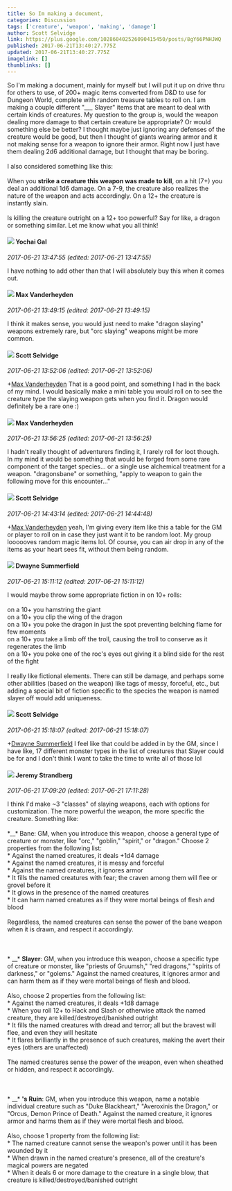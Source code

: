 ```yaml
---
title: So Im making a document,
categories: Discussion
tags: ['creature', 'weapon', 'making', 'damage']
author: Scott Selvidge
link: https://plus.google.com/102860402526090415450/posts/8gY66PNHJWQ
published: 2017-06-21T13:40:27.775Z
updated: 2017-06-21T13:40:27.775Z
imagelink: []
thumblinks: []
---
```


So I&#39;m making a document, mainly for myself but I will put it up on drive thru for others to use, of 200+ magic items converted from D&amp;D to use for Dungeon World, complete with random treasure tables to roll on. I am making a couple different &quot;_<i>____</i> Slayer&quot; items that are meant to deal with certain kinds of creatures. My question to the group is, would the weapon dealing more damage to that certain creature be appropriate? Or would something else be better? I thought maybe just ignoring any defenses of the creature would be good, but then I thought of giants wearing armor and it not making sense for a weapon to ignore their armor. Right now I just have them dealing 2d6 additional damage, but I thought that may be boring. <br /><br />I also considered something like this:<br /><br />When you <b>strike a creature this weapon was made to kill</b>, on a hit (7+) you deal an additional 1d6 damage. On a 7-9, the creature also realizes the nature of the weapon and acts accordingly. On a 12+ the creature is instantly slain.<br /><br />Is killing the creature outright on a 12+ too powerful? Say for like, a dragon or something similar. Let me know what you all think! 
<div id='comment z13izhgysxylvvxlh232udbrcmn5fnou4'>
  <h4><img src='{{site.baseurl}}//images/avatars/116013665970125878211_photo.jpg'> Yochai Gal</h4>
      <p><cite>2017-06-21 13:47:55 (edited: 2017-06-21 13:47:55)</cite></p>
        <p>I have nothing to add other than that I will absolutely buy this when it comes out.</p>
</div>
        

<div id='comment z13izhgysxylvvxlh232udbrcmn5fnou4'>
  <h4><img src='{{site.baseurl}}//images/avatars/114509048514338523214_photo.jpg'> Max Vanderheyden</h4>
      <p><cite>2017-06-21 13:49:15 (edited: 2017-06-21 13:49:15)</cite></p>
        <p>I think it makes sense, you would just need to make &quot;dragon slaying&quot; weapons extremely rare, but &quot;orc slaying&quot; weapons might be more common.</p>
</div>
        

<div id='comment z13izhgysxylvvxlh232udbrcmn5fnou4'>
  <h4><img src='{{site.baseurl}}//images/avatars/102860402526090415450_photo.jpg'> Scott Selvidge</h4>
      <p><cite>2017-06-21 13:52:06 (edited: 2017-06-21 13:52:06)</cite></p>
        <p><span class="proflinkWrapper"><span class="proflinkPrefix">+</span><a class="proflink" href="https://plus.google.com/114509048514338523214" oid="114509048514338523214">Max Vanderheyden</a></span> That is a good point, and something I had in the back of my mind. I would basically make a mini table you would roll on to see the creature type the slaying weapon gets when you find it. Dragon would definitely be a rare one :)</p>
</div>
        

<div id='comment z13izhgysxylvvxlh232udbrcmn5fnou4'>
  <h4><img src='{{site.baseurl}}//images/avatars/114509048514338523214_photo.jpg'> Max Vanderheyden</h4>
      <p><cite>2017-06-21 13:56:25 (edited: 2017-06-21 13:56:25)</cite></p>
        <p>I hadn&#39;t really thought of adventurers finding it, I rarely roll for loot though. In my mind it would be something that would be forged from some rare component of the target species... or a single use alchemical treatment for a weapon.  &quot;dragonsbane&quot; or something, &quot;apply to weapon to gain the following move for this encounter...&quot;</p>
</div>
        

<div id='comment z13izhgysxylvvxlh232udbrcmn5fnou4'>
  <h4><img src='{{site.baseurl}}//images/avatars/102860402526090415450_photo.jpg'> Scott Selvidge</h4>
      <p><cite>2017-06-21 14:43:14 (edited: 2017-06-21 14:44:48)</cite></p>
        <p><span class="proflinkWrapper"><span class="proflinkPrefix">+</span><a class="proflink" href="https://plus.google.com/114509048514338523214" oid="114509048514338523214">Max Vanderheyden</a></span> yeah, I&#39;m giving every item like this a table for the GM or player to roll on in case they just want it to be random loot. My group loooooves random magic items lol. Of course, you can air drop in any of the items as your heart sees fit, without them being random.</p>
</div>
        

<div id='comment z13izhgysxylvvxlh232udbrcmn5fnou4'>
  <h4><img src='{{site.baseurl}}//images/avatars/107934179295445410537_photo.jpg'> Dwayne Summerfield</h4>
      <p><cite>2017-06-21 15:11:12 (edited: 2017-06-21 15:11:12)</cite></p>
        <p>I would maybe throw some appropriate fiction in on 10+ rolls: <br /><br />on a 10+ you hamstring the giant<br />on a 10+ you clip the wing of the dragon <br />on a 10+ you poke the dragon in just the spot preventing belching flame for few moments<br />on a 10+ you take a limb off the troll, causing the troll to conserve as it regenerates the limb<br />on a 10+ you poke one of the roc&#39;s eyes out giving it a blind side for the rest of the fight<br /><br />I really like fictional elements. There can still be damage, and perhaps some other abilities (based on the weapon) like tags of messy, forceful, etc., but adding a special bit of fiction specific to the species the weapon is named slayer off would add uniqueness.</p>
</div>
        

<div id='comment z13izhgysxylvvxlh232udbrcmn5fnou4'>
  <h4><img src='{{site.baseurl}}//images/avatars/102860402526090415450_photo.jpg'> Scott Selvidge</h4>
      <p><cite>2017-06-21 15:18:07 (edited: 2017-06-21 15:18:07)</cite></p>
        <p><span class="proflinkWrapper"><span class="proflinkPrefix">+</span><a class="proflink" href="https://plus.google.com/107934179295445410537" oid="107934179295445410537">Dwayne Summerfield</a></span> I feel like that could be added in by the GM, since I have like, 17 different monster types in the list of creatures that Slayer could be for and I don&#39;t think I want to take the time to write all of those lol</p>
</div>
        

<div id='comment z13izhgysxylvvxlh232udbrcmn5fnou4'>
  <h4><img src='{{site.baseurl}}//images/avatars/102595580176380683252_photo.jpg'> Jeremy Strandberg</h4>
      <p><cite>2017-06-21 17:09:20 (edited: 2017-06-21 17:11:28)</cite></p>
        <p>I think I&#39;d make ~3 &quot;classes&quot; of slaying weapons, each with options for customization. The more powerful the weapon, the more specific the creature. Something like:<br /><br />*__* Bane:  GM, when you introduce this weapon, choose a general type of creature or monster, like &quot;orc,&quot; &quot;goblin,&quot; &quot;spirit,&quot; or &quot;dragon.&quot; Choose 2 properties from the following list:<br />* Against the named creatures, it deals +1d4 damage<br />* Against the named creatures, it is messy and forceful<br />* Against the named creatures, it ignores armor<br />* It fills the named creatures with fear; the craven among them will flee or grovel before it <br />* It glows in the presence of the named creatures<br />* It can harm named creatures as if they were mortal beings of flesh and blood<br /><br />Regardless, the named creatures can sense the power of the bane weapon when it is drawn, and respect it accordingly.<br /><br /><br /><br />* __* <b>Slayer</b>: GM, when you introduce this weapon, choose a specific type of creature or monster, like &quot;priests of Gruumsh,&quot; &quot;red dragons,&quot; &quot;spirits of darkness,&quot; or &quot;golems.&quot; Against the named creatures, it ignores armor and can harm them as if they were mortal beings of flesh and blood.<br /><br />Also, choose 2 properties from the following list:<br />* Against the named creatures, it deals +1d8 damage<br />* When you roll 12+ to Hack and Slash or otherwise attack the named creature, they are killed/destroyed/banished outright<br />* It fills the named creatures with dread and terror; all but the bravest will flee, and even they will hesitate<br />* It flares brilliantly in the presence of such creatures, making the avert their eyes (others are unaffected)<br /><br />The named creatures sense the power of the weapon, even when sheathed or hidden, and respect it accordingly.<br /><br /><br /><br />* __* <b>&#39;s Ruin</b>: GM, when you introduce this weapon, name a notable individual creature such as &quot;Duke Blackheart,&quot; &quot;Averoxinis the Dragon,&quot; or &quot;Orcus, Demon Prince of Death.&quot;  Against the named creature, it ignores armor and harms them as if they were mortal flesh and blood. <br /><br />Also, choose 1 property from the following list:<br />* The named creature cannot sense the weapon&#39;s power until it has been wounded by it<br />* When drawn in the named creature&#39;s presence, all of the creature&#39;s magical powers are negated<br />* When it deals 6 or more damage to the creature in a single blow, that creature is killed/destroyed/banished outright</p>
</div>
        